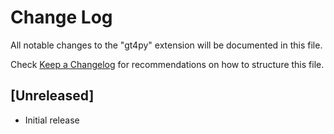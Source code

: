 # Change Log

All notable changes to the "gt4py" extension will be documented in this file.

Check [Keep a Changelog](http://keepachangelog.com/) for recommendations on how to structure this file.

## [Unreleased]

- Initial release